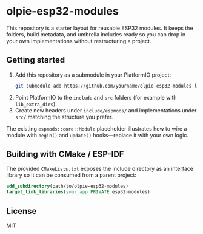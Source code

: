 # olpie-esp32-modules

This repository is a starter layout for reusable ESP32 modules. It keeps the
folders, build metadata, and umbrella includes ready so you can drop in your own
implementations without restructuring a project.

## Getting started

1. Add this repository as a submodule in your PlatformIO project:
   ```bash
   git submodule add https://github.com/yourname/olpie-esp32-modules lib/olpie-esp32-modules
   ```
2. Point PlatformIO to the `include` and `src` folders (for example with
   `lib_extra_dirs`).
3. Create new headers under `include/espmods/` and implementations under `src/`
   matching the structure you prefer.

The existing `espmods::core::Module` placeholder illustrates how to wire a
module with `begin()` and `update()` hooks—replace it with your own logic.

## Building with CMake / ESP-IDF

The provided `CMakeLists.txt` exposes the include directory as an interface
library so it can be consumed from a parent project:

```cmake
add_subdirectory(path/to/olpie-esp32-modules)
target_link_libraries(your_app PRIVATE esp32-modules)
```

## License

MIT
